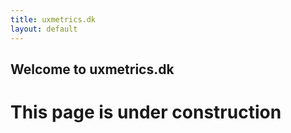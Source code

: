 ```yaml
---
title: uxmetrics.dk
layout: default
---
```

 
## Welcome to uxmetrics.dk

# This page is under construction
